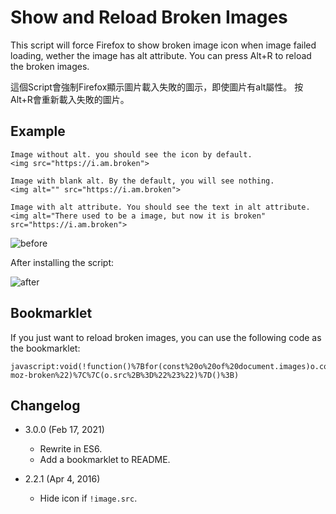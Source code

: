 Show and Reload Broken Images
=============================
This script will force Firefox to show broken image icon when image failed loading, wether the image has alt attribute.
You can press Alt+R to reload the broken images.

這個Script會強制Firefox顯示圖片載入失敗的圖示，即使圖片有alt屬性。
按Alt+R會重新載入失敗的圖片。

Example
-------
```
Image without alt. you should see the icon by default.
<img src="https://i.am.broken">

Image with blank alt. By the default, you will see nothing.
<img alt="" src="https://i.am.broken">

Image with alt attribute. You should see the text in alt attribute.
<img alt="There used to be a image, but now it is broken" src="https://i.am.broken">
```
![before](https://i.imgur.com/TlUcgQH.png)

After installing the script:

![after](https://i.imgur.com/EwrhEpi.png)

Bookmarklet
-----------

If you just want to reload broken images, you can use the following code as the bookmarklet:
<!--$inline.start("cmd:rollup -c --environment BUILD:bookmarklet --file ''|eval:`javascript:void(${encodeURIComponent($0.slice(0\\, -1))})`|markdown:codeblock")-->
```
javascript:void(!function()%7Bfor(const%20o%20of%20document.images)o.complete%26%26!o.matches(%22%5Bsrc%5D%3A-moz-broken%22)%7C%7C(o.src%2B%3D%22%23%22)%7D()%3B)
```
<!--$inline.end-->

Changelog
---------

* 3.0.0 (Feb 17, 2021)

  - Rewrite in ES6.
  - Add a bookmarklet to README.

* 2.2.1 (Apr 4, 2016)

	- Hide icon if `!image.src`.
